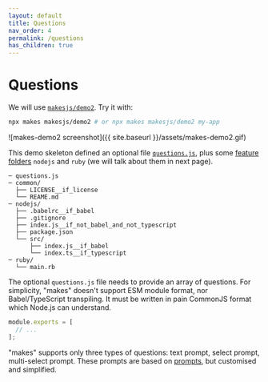 ```yaml
---
layout: default
title: Questions
nav_order: 4
permalink: /questions
has_children: true
---
```


# Questions

We will use [`makesjs/demo2`](https://github.com/makesjs/demo2). Try it with:

```bash
npx makes makesjs/demo2 # or npx makes makesjs/demo2 my-app
```

![makes-demo2 screenshot]({{ site.baseurl }}/assets/makes-demo2.gif)

This demo skeleton defined an optional file [`questions.js`](https://github.com/makesjs/demo2/blob/master/questions.js), plus some [feature folders](feature-folders) `nodejs` and `ruby` (we will talk about them in next page).

```
─ questions.js
─ common/
  ├── LICENSE__if_license
  └── REAME.md
─ nodejs/
  ├── .babelrc__if_babel
  ├── .gitignore
  ├── index.js__if_not_babel_and_not_typescript
  ├── package.json
  └── src/
      ├── index.js__if_babel
      └── index.ts__if_typescript
─ ruby/
  └── main.rb
```

The optional `questions.js` file needs to provide an array of questions. For simplicity, "makes" doesn't support ESM module format, nor Babel/TypeScript transpiling. It must be written in pain CommonJS format which Node.js can understand.

```js
module.exports = [
  // ...
];
```

"makes" supports only three types of questions: text prompt, select prompt, multi-select prompt. These prompts are based on [prompts](https://github.com/terkelg/prompts), but customised and simplified.
